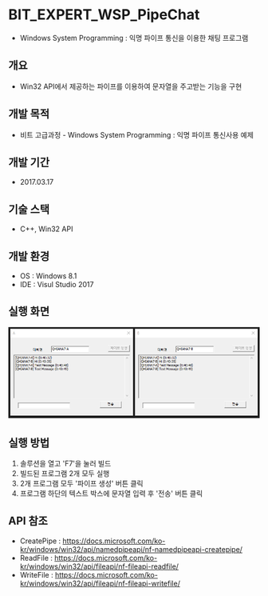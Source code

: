 # BIT_EXPERT_WSP_PipeChat
* Windows System Programming : 익명 파이프 통신을 이용한 채팅 프로그램

## 개요
* Win32 API에서 제공하는 파이프를 이용하여 문자열을 주고받는 기능을 구현

## 개발 목적
* 비트 고급과정 - Windows System Programming : 익명 파이프 통신사용 예제

## 개발 기간
* 2017.03.17

## 기술 스택
* C++, Win32 API

## 개발 환경
* OS : Windows 8.1
* IDE : Visul Studio 2017

## 실행 화면
![실행화면](./Images/run.png)

## 실행 방법
1. 솔루션을 열고 'F7'을 눌러 빌드
2. 빌드된 프로그램 2개 모두 실행
3. 2개 프로그램 모두 '파이프 생성' 버튼 클릭
4. 프로그램 하단의 텍스트 박스에 문자열 입력 후 '전송' 버튼 클릭

## API 참조
* CreatePipe : <https://docs.microsoft.com/ko-kr/windows/win32/api/namedpipeapi/nf-namedpipeapi-createpipe/>
* ReadFile : <https://docs.microsoft.com/ko-kr/windows/win32/api/fileapi/nf-fileapi-readfile/>
* WriteFile : <https://docs.microsoft.com/ko-kr/windows/win32/api/fileapi/nf-fileapi-writefile/>
